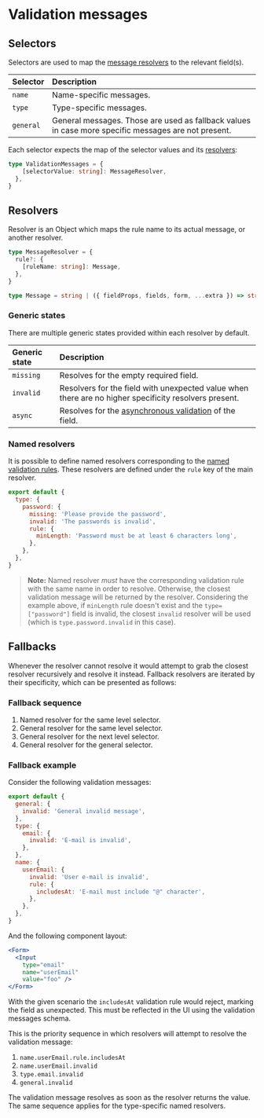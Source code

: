 # Validation messages

## Selectors

Selectors are used to map the [message resolvers](messages.md#resolvers) to the relevant field\(s\).

| Selector | Description |
| :--- | :--- |
| `name` | Name-specific messages. |
| `type` | Type-specific messages. |
| `general` | General messages. Those are used as fallback values in case more specific messages are not present. |

Each selector expects the map of the selector values and its [resolvers](messages.md#resolvers):

```typescript
type ValidationMessages = {
    [selectorValue: string]: MessageResolver,
  },
}
```

## Resolvers

Resolver is an Object which maps the rule name to its actual message, or another resolver.

```typescript
type MessageResolver = {
  rule?: {
    [ruleName: string]: Message,
  },
}

type Message = string | ({ fieldProps, fields, form, ...extra }) => string
```

### Generic states

There are multiple generic states provided within each resolver by default.

| Generic state | Description |
| :--- | :--- |
| `missing` | Resolves for the empty required field. |
| `invalid` | Resolvers for the field with unexpected value when there are no higher specificity resolvers present. |
| `async` | Resolves for the [asynchronous validation](../components/field/props/asyncrule.md) of the field. |

### Named resolvers

It is possible to define named resolvers corresponding to the [named validation rules](). These resolvers are defined under the `rule` key of the main resolver.

```javascript
export default {
  type: {
    password: {
      missing: 'Please provide the password',
      invalid: 'The passwords is invalid',
      rule: {
        minLength: 'Password must be at least 6 characters long',
      },
    },
  },
}
```

> **Note:** Named resolver _must_ have the corresponding validation rule with the same name in order to resolve. Otherwise, the closest validation message will be returned by the resolver. Considering the example above, if `minLength` rule doesn't exist and the `type=["password"]` field is invalid, the closest `invalid` resolver will be used \(which is `type.password.invalid` in this case\).

## Fallbacks

Whenever the resolver cannot resolve it would attempt to grab the closest resolver recursively and resolve it instead. Fallback resolvers are iterated by their specificity, which can be presented as follows:

### Fallback sequence

1. Named resolver for the same level selector.
2. General resolver for the same level selector.
3. General resolver for the next level selector.
4. General resolver for the general selector.

### Fallback example

Consider the following validation messages:

```javascript
export default {
  general: {
    invalid: 'General invalid message',
  },
  type: {
    email: {
      invalid: 'E-mail is invalid',
    },
  },
  name: {
    userEmail: {
      invalid: 'User e-mail is invalid',
      rule: {
        includesAt: 'E-mail must include "@" character',
      },
    },
  },
}
```

And the following component layout:

```jsx
<Form>
  <Input
    type="email"
    name="userEmail"
    value="foo" />
</Form>
```

With the given scenario the `includesAt` validation rule would reject, marking the field as unexpected. This must be reflected in the UI using the validation messages schema.

This is the priority sequence in which resolvers will attempt to resolve the validation message:

1. `name.userEmail.rule.includesAt`
2. `name.userEmail.invalid`
3. `type.email.invalid`
4. `general.invalid`

The validation message resolves as soon as the resolver returns the value. The same sequence applies for the type-specific named resolvers.



